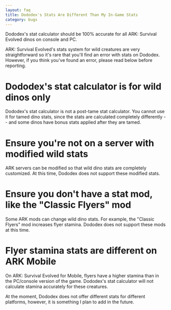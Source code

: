 ```yaml
---
layout: faq
title: Dododex's Stats Are Different Than My In-Game Stats
category: bugs
---
```


Dododex's stat calculator should be 100% accurate for all ARK: Survival Evolved dinos on console and PC.

ARK: Survival Evolved's stats system for wild creatures are very straightforward so it's rare that you'll find an error with stats on Dododex. However, if you think you've found an error, please read below before reporting.

# Dododex's stat calculator is for wild dinos only

Dododex's stat calculator is not a post-tame stat calculator. You cannot use it for tamed dino stats, since the stats are calculated completely differently -- and some dinos have bonus stats applied after they are tamed.

# Ensure you're not on a server with modified wild stats

ARK servers can be modified so that wild dino stats are completely customized. At this time, Dododex does not support these modified stats.

# Ensure you don't have a stat mod, like the "Classic Flyers" mod

Some ARK mods can change wild dino stats. For example, the "Classic Flyers" mod increases flyer stamina. Dododex does not support these mods at this time.

# Flyer stamina stats are different on ARK Mobile

On ARK: Survival Evolved for Mobile, flyers have a higher stamina than in the PC/console version of the game. Dododex's stat calculator will not calculate stamina accurately for these creatures.

At the moment, Dododex does not offer different stats for different platforms, however, it is something I plan to add in the future.